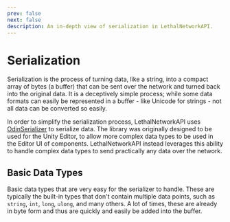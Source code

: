 ```yaml
---
prev: false
next: false
description: An in-depth view of serialization in LethalNetworkAPI.
---
```


# Serialization

Serialization is the process of turning data, like a string, into a compact array of bytes (a buffer) that can be sent over the network and turned back into the original data. 
It is a deceptively simple process; while some data formats can easily be represented in a buffer - like Unicode for strings - not all data can be converted so easily.

In order to simplify the serialization process, LethalNetworkAPI uses [OdinSerializer](https://github.com/TeamSirenix/odin-serializer) to serialize data. The library was originally designed to be used for the Unity Editor, to allow
more complex data types to be used in the Editor UI of components. LethalNetworkAPI instead leverages this ability to handle complex data types to send
practically any data over the network.

## Basic Data Types

Basic data types that are very easy for the serializer to handle. These are typically the built-in types that don't contain multiple data points, 
such as `string`, `int`, `long`, `ulong`, and many others. A lot of times, these are already in byte form and thus are quickly and easily be added into the buffer.
